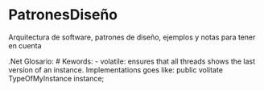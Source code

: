 # PatronesDiseño
Arquitectura de software, patrones de diseño, ejemplos y notas para tener en cuenta

.Net Glosario: 
	# Kewords: 
		- volatile: ensures that all threads shows the last versíon of an instance.
					Implementations goes like: 
						public volitate TypeOfMyInstance instance;
						
	
